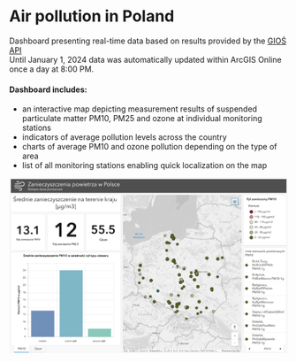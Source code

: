 # Air pollution in Poland

Dashboard presenting real-time data based on results provided by the [GIOŚ API](https://powietrze.gios.gov.pl/pjp/content/api)   
Until January 1, 2024 data was automatically updated within ArcGIS Online once a day at 8:00 PM.

#### Dashboard  includes:
-	an interactive map depicting measurement results of suspended particulate matter PM10, PM25 and ozone at individual monitoring stations  
-	indicators of average pollution levels across the country  
-	charts of average PM10 and ozone pollution depending on the type of area
-	list of all monitoring stations enabling quick localization on the map     
 
![dash](dashboard.png)
